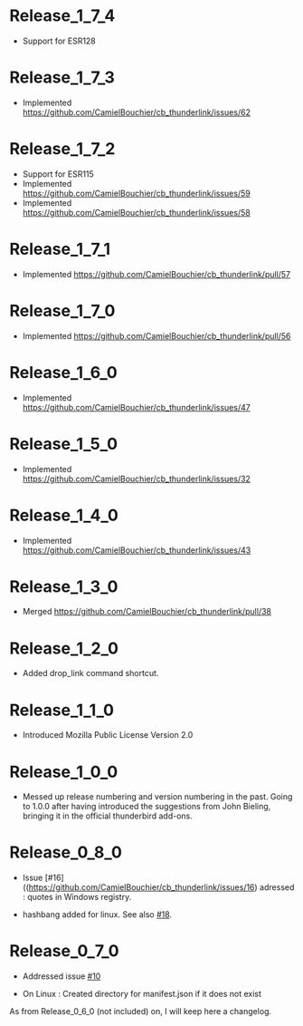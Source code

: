 Release_1_7_4
=============

* Support for ESR128

Release_1_7_3
=============

* Implemented https://github.com/CamielBouchier/cb_thunderlink/issues/62

Release_1_7_2
=============

* Support for ESR115
* Implemented https://github.com/CamielBouchier/cb_thunderlink/issues/59
* Implemented https://github.com/CamielBouchier/cb_thunderlink/issues/58

Release_1_7_1
=============

* Implemented https://github.com/CamielBouchier/cb_thunderlink/pull/57

Release_1_7_0
=============

* Implemented https://github.com/CamielBouchier/cb_thunderlink/pull/56

Release_1_6_0
=============

* Implemented https://github.com/CamielBouchier/cb_thunderlink/issues/47

Release_1_5_0
=============

* Implemented https://github.com/CamielBouchier/cb_thunderlink/issues/32

Release_1_4_0
=============

* Implemented https://github.com/CamielBouchier/cb_thunderlink/issues/43

Release_1_3_0
=============

* Merged https://github.com/CamielBouchier/cb_thunderlink/pull/38

Release_1_2_0
=============

* Added drop_link command shortcut. 

Release_1_1_0
=============

* Introduced Mozilla Public License Version 2.0

Release_1_0_0
=============

* Messed up release numbering and version numbering in the past. Going to 1.0.0 after having introduced the suggestions from John Bieling, bringing it in the official thunderbird add-ons.

Release_0_8_0
=============

* Issue [#16]((https://github.com/CamielBouchier/cb_thunderlink/issues/16) adressed : quotes in Windows registry.

* hashbang added for linux. See also [#18](https://github.com/CamielBouchier/cb_thunderlink/issues/18).

Release_0_7_0
=============

* Addressed issue [#10](https://github.com/CamielBouchier/cb_thunderlink/issues/10)

* On Linux : Created directory for manifest.json if it does not exist

As from Release_0_6_0 (not included) on, I will keep here a changelog.
